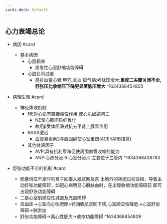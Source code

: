 ```yaml
---
cards-deck: Default
---
```


## 心力衰竭总论

- 病因 #card 
	- 基本病因
		- 心肌损害
			- 原发性心室舒缩功能障碍
		- 心脏负荷过重
			- 高排血量心衰:甲亢,贫血,脚气病:考脉压增大:**重度二尖瓣关闭不全,舒张压比收缩压下降更显著脉压增大** ^1634368454805

- 病理生理 #card 
	- 神经体液机制
		- NE对心肌有直接毒性作用,使心肌细胞凋亡
			- NE使心肌间质纤维化
			- 故用β受体阻滞对抗去甲肾上腺素作用
		- RAAS激活
			- 血管紧张素2与醛固酮使心室重塑(ACEI/ARB拮抗)
		- 其他体液因子
			- AVP:具有抗利尿和促使周围血管收缩的能力
			- ANP:心房分泌.B:心室分泌,C:主要位于血管内 ^1634368438783


- 舒张功能不全的机制 #card 
	- 能量供应不足时钙离子回摄入肌浆网及泵 出胞外的耗能过程受损，导致主动舒张功能障碍，如冠心病明显心肌缺血时，在出现收缩功能障碍前 即可出现舒张功能障碍
	- 二是心室肌顺应性减退及充盈障碍
	- 高血压->心室向心性肥厚>钙回收肌浆网下降,心室顺应性降低->心室舒张障碍->肺淤血
	- 舒张功能障碍->离心性肥大->收缩功能障碍 ^1634368454809
